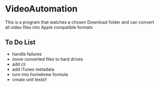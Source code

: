 VideoAutomation
===============
This is a program that watches a chosen Download folder and can convert all video files into Apple compatible formats

To Do List
----------
* handle failures
* move converted files to hard drives
* add cli
* add iTunes metadata
* turn into homebrew formula
* create unit tests!!
